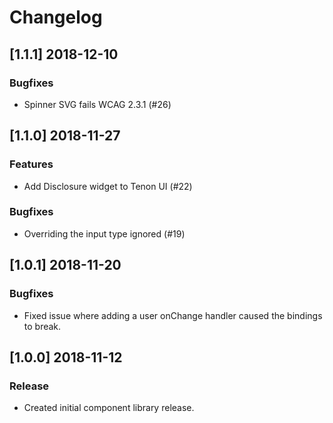 # Changelog

## [1.1.1] 2018-12-10
### Bugfixes
- Spinner SVG fails WCAG 2.3.1 (#26)

## [1.1.0] 2018-11-27
### Features
- Add Disclosure widget to Tenon UI (#22) 

### Bugfixes
- Overriding the input type ignored (#19)

## [1.0.1] 2018-11-20
### Bugfixes
-  Fixed issue where adding a user onChange handler caused the bindings to break.

## [1.0.0] 2018-11-12
### Release
- Created initial component library release.
